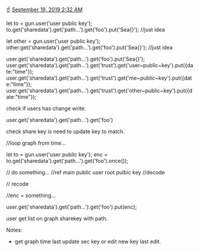 :point_up: [September 19, 2019 2:32 AM](https://gitter.im/amark/gun?at=5d834b1e901bb84d9034efd8)

let to = gun.user('user public key');
to.get('sharedata').get('path...').get('foo').put('Sea{}'); //just idea

let other = gun.user('user public key');
other.get('sharedata').get('path...').get('foo').put('Sea{}'); //just idea

user.get('sharedata').get('path...').get('foo').put('Sea{}');
user.get('sharedata').get('path...').get('trust').get('user~public~key').put({date:"time"});
user.get('sharedata').get('path...').get('trust').get('me~public~key').put({date:"time"});
user.get('sharedata').get('path...').get('trust').get('other~public~key').put({date:"time"});

check if users has change write.

user.get('sharedata').get('path...').get('foo')

check share key is need to update key to match.

//loop graph from time...

let to = gun.user('user public key');
enc = to.get('sharedata').get('path...').get('foo').once());

// do something...
//ref main public user root pulbic key
//decode

// recode

//enc = something...

user.get('sharedata').get('path...').get('foo').put(enc);

user get list on graph sharekey with path.

Notes:
 * get graph time last update sec key or edit new key last edit.